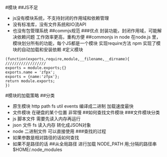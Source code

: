 #模块
##JS不足
- js没有模块系统，不支持封闭的作用域和依赖管理
- 没有标准库，没有文件系统和IO流API
- 也没有包管理系统
##commjs规范
###优点
封装功能，封闭作用域，可能解决依赖问题
工作效率更高，重构方便
##commonjs in node
在node.js 里，模块划分所有的功能，每个JS都是一个模块
实现require方法 
npm 实现了模块的自动加载和安装依赖
#定义模块
```
(function(exports,require,module,__filename,__dirname){
//////////////////
exports = module.exports;{}
exports.name = 'zfpx';
exports = {name:'zfpx'};
return module.exports;
})
```
#模块的加载策略
##分类
- 原生模块 http path fs util events 编译成二进制 加载速度最快
- 文件模块 在硬盘的某个位置 非常慢 
##如何查找文件模块
###文件模块分类
- js 脚本文件 需要先读入内存再运行
- json 文件 fs 读入内存 转化成JSON对象
- node 二进制文件 可以直接使用
###查找的过程
- 如果参数是相对路径的话如何查找
- 如果不是路径的话
##从全局路径 进行加载
NODE_PATH 用;分隔的路径串
$HOME/.node_modules
